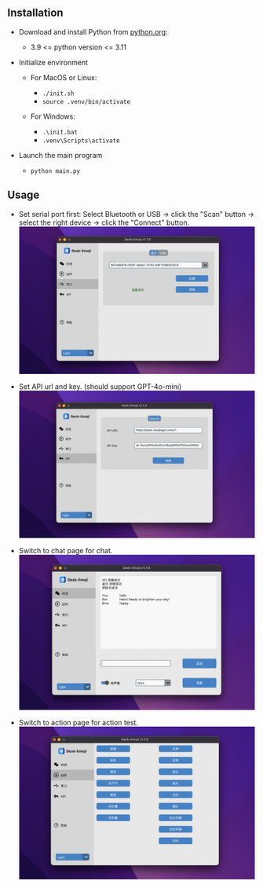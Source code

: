 ## Installation

* Download and install Python from [python.org](https://www.python.org/):

  * 3.9 <= python version <= 3.11

* Initialize environment

  * For MacOS or Linux:
    * `./init.sh`
    * `source .venv/bin/activate`

  * For Windows:
    * `.\init.bat`
    * `.venv\Scripts\activate`

* Launch the main program
  * `python main.py`

## Usage

* Set serial port first: Select Bluetooth or USB -> click the "Scan" button -> select the right device -> click the "Connect" button. 
![1731337605099](../image/software_manual/1731337605099.png)

* Set API url and key. (should support GPT-4o-mini)
![1731337596886](../image/software_manual/1731337596886.png)

* Switch to chat page for chat.
![1731337588248](../image/software_manual/1731337588248.png)

* Switch to action page for action test.
![1732460764803](../image/software_manual/1732460764803.png)
